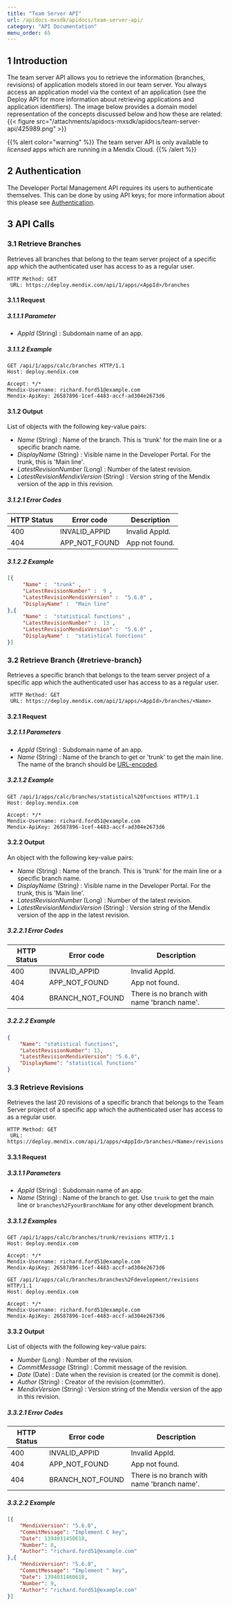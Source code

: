 ```yaml
---
title: "Team Server API"
url: /apidocs-mxsdk/apidocs/team-server-api/
category: "API Documentation"
menu_order: 65
---
```


## 1 Introduction

The team server API allows you to retrieve the information (branches, revisions) of application models stored in our team server. You always access an application model via the context of an application (see the Deploy API for more information about retrieving applications and application identifiers).
The image below provides a domain model representation of the concepts discussed below and how these are related:
{{< figure src="/attachments/apidocs-mxsdk/apidocs/team-server-api/425989.png" >}}

{{% alert color="warning" %}}
The team server API is only available to *licensed* apps which are running in a Mendix Cloud.
{{% /alert %}}

## 2 Authentication

The Developer Portal Management API requires its users to authenticate themselves. This can be done by using API keys; for more information about this please see [Authentication](/apidocs-mxsdk/apidocs/authentication/).

## 3 API Calls

### 3.1 Retrieve Branches

<a name="TeamServerAPI-Description" rel="nofollow"></a>Retrieves all branches that belong to the team server project of a specific app which the authenticated user has access to as a regular user.

```http
HTTP Method: GET
 URL: https://deploy.mendix.com/api/1/apps/<AppId>/branches
```

#### 3.1.1 Request

##### 3.1.1.1 Parameter

*   _AppId_ (String) : Subdomain name of an app.

##### 3.1.1.2 Example

```http
GET /api/1/apps/calc/branches HTTP/1.1
Host: deploy.mendix.com

Accept: */*
Mendix-Username: richard.ford51@example.com
Mendix-ApiKey: 26587896-1cef-4483-accf-ad304e2673d6
```

#### 3.1.2 Output

List of objects with the following key-value pairs:

*   _Name_ (String) : Name of the branch. This is 'trunk' for the main line or a specific branch name.
*   _DisplayName_ (String) : Visible name in the Developer Portal. For the trunk, this is 'Main line'.
*   _LatestRevisionNumber_ (Long) : Number of the latest revision.
*   _LatestRevisionMendixVersion_ (String) : Version string of the Mendix version of the app in this revision.

##### 3.1.2.1 Error Codes

| HTTP Status | Error code | Description |
| --- | --- | --- |
| 400 | INVALID_APPID | Invalid AppId. |
| 404 | APP_NOT_FOUND | App not found. |

##### 3.1.2.2 Example

```json
[{
     "Name" :  "trunk" ,
     "LatestRevisionNumber" :  9 ,
     "LatestRevisionMendixVersion" :  "5.6.0" ,
     "DisplayName" :  "Main line"
},{
     "Name" :  "statistical functions" ,
     "LatestRevisionNumber" :  13 ,
     "LatestRevisionMendixVersion" :  "5.6.0" ,
     "DisplayName" :  "statistical functions"
}]
```

### 3.2 Retrieve Branch {#retrieve-branch}

Retrieves a specific branch that belongs to the team server project of a specific app which the authenticated user has access to as a regular user.

```http
 HTTP Method: GET
 URL: https://deploy.mendix.com/api/1/apps/<AppId>/branches/<Name>
```

#### 3.2.1 Request

##### 3.2.1.1 Parameters

*   _AppId_ (String) : Subdomain name of an app.
*   _Name_ (String) : Name of the branch to get or 'trunk' to get the main line. The name of the branch should be [URL-encoded](https://www.w3schools.com/tags/ref_urlencode.asp).

##### 3.2.1.2 Example

```http
GET /api/1/apps/calc/branches/statistical%20functions HTTP/1.1
Host: deploy.mendix.com

Accept: */*
Mendix-Username: richard.ford51@example.com
Mendix-ApiKey: 26587896-1cef-4483-accf-ad304e2673d6
```

#### 3.2.2 Output

An object with the following key-value pairs:

*   _Name_ (String) : Name of the branch. This is 'trunk' for the main line or a specific branch name.
*   _DisplayName_ (String) : Visible name in the Developer Portal. For the trunk, this is 'Main line'.
*   _LatestRevisionNumber_ (Long) : Number of the latest revision.
*   _LatestRevisionMendixVersion_ (String) : Version string of the Mendix version of the app in the latest revision.

##### 3.2.2.1 Error Codes

| HTTP Status | Error code | Description |
| --- | --- | --- |
| 400 | INVALID_APPID | Invalid AppId. |
| 404 | APP_NOT_FOUND | App not found. |
| 404 | BRANCH_NOT_FOUND | There is no branch with name 'branch name'. |

##### 3.2.2.2 Example

```json
{
    "Name": "statistical functions",
    "LatestRevisionNumber": 13,
    "LatestRevisionMendixVersion": "5.6.0",
    "DisplayName": "statistical functions"
}
```

### 3.3 Retrieve Revisions

Retrieves the last 20 revisions of a specific branch that belongs to the Team Server project of a specific app which the authenticated user has access to as a regular user.

```http
HTTP Method: GET
 URL: https://deploy.mendix.com/api/1/apps/<AppId>/branches/<Name>/revisions
```

#### 3.3.1 Request

##### 3.3.1.1 Parameters

*   _AppId_ (String) : Subdomain name of an app.
*   _Name_ (String) : Name of the branch to get. Use `trunk` to get the main line or `branches%2FyourBranchName` for any other development branch.

##### 3.3.1.2 Examples

```http
GET /api/1/apps/calc/branches/trunk/revisions HTTP/1.1
Host: deploy.mendix.com

Accept: */*
Mendix-Username: richard.ford51@example.com
Mendix-ApiKey: 26587896-1cef-4483-accf-ad304e2673d6
```

```http
GET /api/1/apps/calc/branches/branches%2Fdevelopment/revisions HTTP/1.1
Host: deploy.mendix.com

Accept: */*
Mendix-Username: richard.ford51@example.com
Mendix-ApiKey: 26587896-1cef-4483-accf-ad304e2673d6
```

#### 3.3.2 Output

List of objects with the following key-value pairs:

*   _Number_ (Long) : Number of the revision.
*   _CommitMessage_ (String) : Commit message of the revision.
*   _Date_ (Date) : Date when the revision is created (or the commit is done).
*   _Author_ (String) : Creator of the revision (committer).
*   _MendixVersion_ (String) : Version string of the Mendix version of the app in this revision.

##### 3.3.2.1 Error Codes

| HTTP Status | Error code | Description |
| --- | --- | --- |
| 400 | INVALID_APPID | Invalid AppId. |
| 404 | APP_NOT_FOUND | App not found. |
| 404 | BRANCH_NOT_FOUND | There is no branch with name 'branch name'. |

##### 3.3.2.2 Example

```json
[{
    "MendixVersion": "5.6.0",
    "CommitMessage": "Implement C key",
    "Date": 1394031450618,
    "Number": 8,
    "Author": "richard.ford51@example.com"
},{
    "MendixVersion": "5.6.0",
    "CommitMessage": "Implement ^ key",
    "Date": 1394031460618,
    "Number": 9,
    "Author": "richard.ford51@example.com"
}]
```
